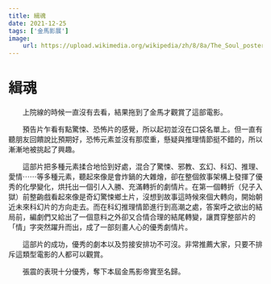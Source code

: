 ```yaml
---
title: 緝魂
date: 2021-12-25
tags: ['金馬影展']
image:
    url: https://upload.wikimedia.org/wikipedia/zh/8/8a/The_Soul_poster.jpg
---
```



# 緝魂
　　上院線的時候一直沒有去看，結果拖到了金馬才觀賞了這部電影。

　　預告片乍看有點驚悚、恐怖片的感覺，所以起初並沒在口袋名單上。但一直有聽朋友回饋說比預期好，恐怖元素並沒有那麼重，懸疑與推理情節挺不錯的，所以漸漸地被挑起了興趣。

　　這部片把多種元素揉合地恰到好處，混合了驚悚、邪教、玄幻、科幻、推理、愛情⋯⋯等多種元素，聽起來像是會炸鍋的大雜燴，卻在整個敘事架構上發揮了優秀的化學變化，烘托出一個引人入勝、充滿轉折的劇情片。在第一個轉折（兒子入獄）前整齣戲看起來像是奇幻驚悚鄉土片，沒想到故事這時候來個大轉向，開始朝近未來科幻片的方向走去。而在科幻推理情節進行到高潮之處，答案呼之欲出的結局前，編劇們又給出了一個意料之外卻又合情合理的結尾轉變，讓貫穿整部片的「情」字突然躍升而出，成了一部刻畫人心的優秀劇情片。

　　這部片的成功，優秀的劇本以及剪接安排功不可沒。非常推薦大家，只要不排斥這類型電影的人都可以觀賞。

　　張震的表現十分優秀，奪下本屆金馬影帝實至名歸。

